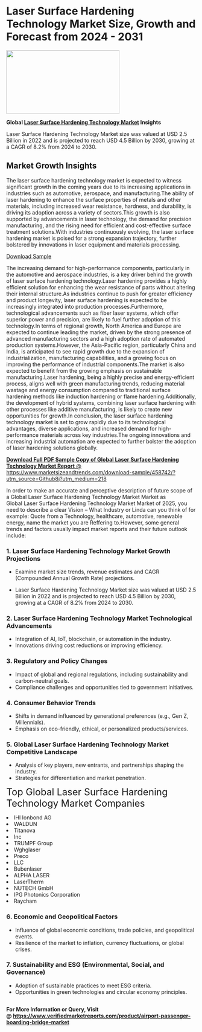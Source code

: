 <H1>Laser Surface Hardening Technology Market Size, Growth and Forecast from 2024 - 2031</H1><img class="aligncenter size-medium wp-image-584254" src="https://thirdeyenews.in/wp-content/uploads/2024/09/Global-Market-Research-300x168.jpeg" alt="" width="300" height="168" /><p><strong>Global&nbsp;<a href="https://www.marketsizeandtrends.com/download-sample/458742/?utm_source=Github8j?utm_medium=218">Laser Surface Hardening Technology Market</a> Insights</strong></p><p>Laser Surface Hardening Technology Market size was valued at USD 2.5 Billion in 2022 and is projected to reach USD 4.5 Billion by 2030, growing at a CAGR of 8.2% from 2024 to 2030.</p><p><h2>Market Growth Insights</h2> <p>The laser surface hardening technology market is expected to witness significant growth in the coming years due to its increasing applications in industries such as automotive, aerospace, and manufacturing.The ability of laser hardening to enhance the surface properties of metals and other materials, including increased wear resistance, hardness, and durability, is driving its adoption across a variety of sectors.This growth is also supported by advancements in laser technology, the demand for precision manufacturing, and the rising need for efficient and cost-effective surface treatment solutions.With industries continuously evolving, the laser surface hardening market is poised for a strong expansion trajectory, further bolstered by innovations in laser equipment and materials processing.</p> <p><a href="#">Download Sample</a></p> <p>The increasing demand for high-performance components, particularly in the automotive and aerospace industries, is a key driver behind the growth of laser surface hardening technology.Laser hardening provides a highly efficient solution for enhancing the wear resistance of parts without altering their internal structure.As industries continue to push for greater efficiency and product longevity, laser surface hardening is expected to be increasingly integrated into production processes.Furthermore, technological advancements such as fiber laser systems, which offer superior power and precision, are likely to fuel further adoption of this technology.In terms of regional growth, North America and Europe are expected to continue leading the market, driven by the strong presence of advanced manufacturing sectors and a high adoption rate of automated production systems.However, the Asia-Pacific region, particularly China and India, is anticipated to see rapid growth due to the expansion of industrialization, manufacturing capabilities, and a growing focus on improving the performance of industrial components.The market is also expected to benefit from the growing emphasis on sustainable manufacturing.Laser hardening, being a highly precise and energy-efficient process, aligns well with green manufacturing trends, reducing material wastage and energy consumption compared to traditional surface hardening methods like induction hardening or flame hardening.Additionally, the development of hybrid systems, combining laser surface hardening with other processes like additive manufacturing, is likely to create new opportunities for growth.In conclusion, the laser surface hardening technology market is set to grow rapidly due to its technological advantages, diverse applications, and increased demand for high-performance materials across key industries.The ongoing innovations and increasing industrial automation are expected to further bolster the adoption of laser hardening solutions globally.</p> <p><a href="#"></p><p><span class=""><strong>Download Full PDF Sample Copy of Global Laser Surface Hardening Technology Market Report</strong> @ <a href="https://www.marketsizeandtrends.com/download-sample/458742/?utm_source=Github8j?utm_medium=218" target="_blank">https://www.marketsizeandtrends.com/download-sample/458742/?utm_source=Github8j?utm_medium=218</a></span></p><p>In order to make an accurate and perceptive description of future scope of a Global&nbsp;Laser Surface Hardening Technology Market Market as Global&nbsp;Laser Surface Hardening Technology Market Market of 2025, you need to describe a clear Vision &ndash; What Industry or Linda can you think of for example: Quote from a Technology, healthcare, automotive, renewable energy, name the market you are Reffering to.However, some general trends and factors usually impact market reports and their future outlook include:</p><h3>1.&nbsp;<strong>Laser Surface Hardening Technology Market Growth Projections</strong></h3><ul><li>Examine market size trends, revenue estimates and CAGR (Compounded Annual Growth Rate) projections.</li><li><p>Laser Surface Hardening Technology Market size was valued at USD 2.5 Billion in 2022 and is projected to reach USD 4.5 Billion by 2030, growing at a CAGR of 8.2% from 2024 to 2030.</p></li></ul><h3>2.&nbsp;<strong>Laser Surface Hardening Technology Market Technological Advancements</strong></h3><ul><li>Integration of AI, IoT, blockchain, or automation in the industry.</li><li>Innovations driving cost reductions or improving efficiency.</li></ul><h3>3.&nbsp;<strong>Regulatory and Policy Changes</strong></h3><ul><li>Impact of global and regional regulations, including sustainability and carbon-neutral goals.</li><li>Compliance challenges and opportunities tied to government initiatives.</li></ul><h3>4.&nbsp;<strong>Consumer Behavior Trends</strong></h3><ul><li>Shifts in demand influenced by generational preferences (e.g., Gen Z, Millennials).</li><li>Emphasis on eco-friendly, ethical, or personalized products/services.</li></ul><h3>5.&nbsp;<strong>Global Laser Surface Hardening Technology Market Competitive Landscape</strong></h3><ul><li>Analysis of key players, new entrants, and partnerships shaping the industry.</li><li>Strategies for differentiation and market penetration.</li></ul><p data-pm-slice="1 1 []"><span style="color: inherit; font-family: inherit; font-size: 25px;">Top Global Laser Surface Hardening Technology Market Companies</span></p><div class="" data-test-id=""><p><li>IHI Ionbond AG</li><li> WALDUN</li><li> Titanova</li><li> Inc</li><li> TRUMPF Group</li><li> Wghglaser</li><li> Preco</li><li> LLC</li><li> Bubenlaser</li><li> ALPHA LASER</li><li> LaserTherm</li><li> NUTECH GmbH</li><li> IPG Photonics Corporation</li><li> Raycham</li></p></div><h3>6.&nbsp;<strong>Economic and Geopolitical Factors</strong></h3><ul><li>Influence of global economic conditions, trade policies, and geopolitical events.</li><li>Resilience of the market to inflation, currency fluctuations, or global crises.</li></ul><h3>7.&nbsp;<strong>Sustainability and ESG (Environmental, Social, and Governance)</strong></h3><ul><li>Adoption of sustainable practices to meet ESG criteria.</li><li>Opportunities in green technologies and circular economy principles.</li></ul><h2><strong style="font-size: 14px;">For More Information or Query, Visit @&nbsp;</strong><a style="background-color: #ffffff; font-size: 14px;" href="https://www.marketsizeandtrends.com/report/laser-surface-hardening-technology-market/" target="_blank">https://www.verifiedmarketreports.com/product/airport-passenger-boarding-bridge-market</a></h2>